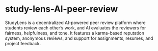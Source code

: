 # study-lens-AI-peer-review
StudyLens is a decentralized AI-powered peer review platform where students review each other’s work, and AI evaluates the reviewers for fairness, helpfulness, and tone. It features a karma-based reputation system, anonymous reviews, and support for assignments, resumes, and project feedback.
